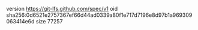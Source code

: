 version https://git-lfs.github.com/spec/v1
oid sha256:0d6521e2757367ef66d44ad0339a80f1e717d7196e8d97b1a969309063414e6d
size 77257
